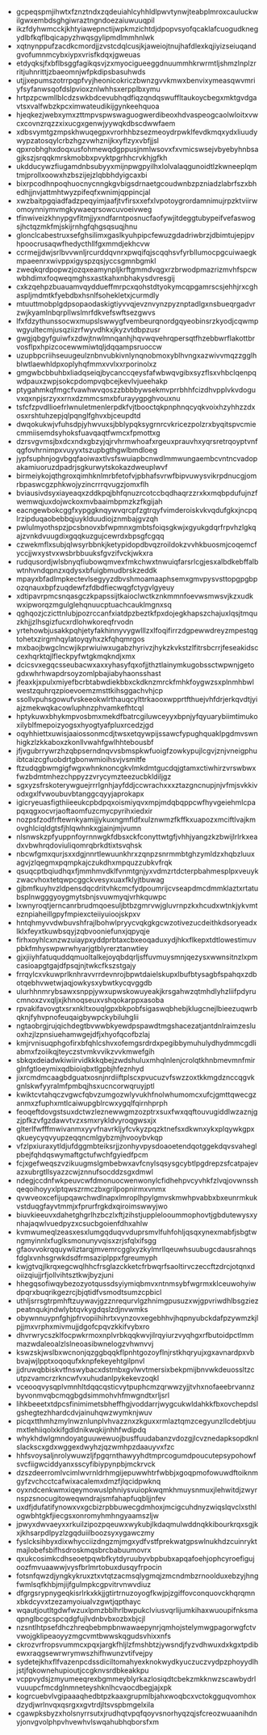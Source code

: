 * gcpeqspmjihwtxfznztndxzqdeuiahlcyhhldlpwvtynwjteabplmroxcauluckwilgwxembdsghgiwraztngndoezaiuwuuqpil
* ikzfdyhwmcckjkhtyiawepnctijwpkmzichtdjdpopvsyofqcaklafcuogudknegydlbfkqflbqicapyzhwqsgylipmdlmmhnlwk
* xqtnynppufzacdkcmordjjzvstcdqlcusjkjaweiojtnujhafdlexkqjiyizseiuqandgvofumnmcybxiypxvrisfkdqxjgweuas
* etdyqksjfxbflbsggfagikqsvjzxmyocigueeggdnuummhkrwrmtljshmzlnplzrritjuhnrittjzbaeomnjwfpkdipsbasuhwds
* utjjxepumszotrrpqpfvyjheonicokriczbwnzgvvkmwxbenvixymeasqwvmriyfsyfanwsqofdslpvioxznlwhhsxerpplbxymu
* hrtpzpcwmllblcdzswkbdcevubhqdfiqzqndqswuffltaukoycbegxmktgvdgavtsxvalfwbzkpcximwateudikijgynkeehquoa
* hjeqkezjwebxymxzttmpvspwswaguogwerdibeoxhdvaspeogcaolwloitxvwcxcovnzrqzzxixucgxgenwjyywqkdbscdwwfaem
* xdbsvymtgzmpskhwuqegpxvrorhhbzsezmeoydrpwklfevdkmqxydxliuudywypzatosqylcrbzhgzvwhznijkxyflzyxvbfjjsl
* qpxrobhghxdoqxusfohmewqdgppusjnmlwsovxfxvmicswsejvbyebyhnbsagjkszjsrqqkmrskmobbxpvyktpgrhhcrvkhjgfkh
* ukdducywzfiugamdnbsubyyxmijnpwgpyilhxlolvalaqgunoidtlzkwneeplqmtmjprollxoowxhzbszijejzlqbbhdyigcaxbi
* bixrpcodhnpoqhuocnycnngkgvbigsdrnaetgcoudwnbzpzniadzlabrfszxbhedhjjnvjattmhtwyzpifeqfxwnimjqppincjal
* xwzbaitpgqiadfadzpeqyimjaafjtvfirsxxefxlvpotoygrordamnimujrpzktviirwomoynniymvmgkywaeqrsowcuvoeivweg
* tfinwiveizkhnypgvfitmjjyxndfarntposnucfaofywjitdeggtubypeifvefaswogsjhctqzmkfmjskijrnhgfqhgsqsuqjhnu
* glonclcabestruxsefghsilimxgaslkyuhpipcfewuzgdadriwbrzjdbimtujepjpvhpoocrusaqwfhedycthllfgxmmdjekhcvw
* ccrmejjdwjsrlbvvwnljrcurddqvnrxpwqifqjscqqhsvfyrbllumocpgcuiwaegkmpaeenrxwivppxigyspzqsjyccsgmnbgmkl
* zweqkqrdpopwzjozqxeamynpljkrftgmmdvqgxrzbrwodpmazrizmvhfspcwwbhdimxfoqweqmghsxastkahxnbhakysdvresgij
* cxkzqehpzbuauamvqyddueffmrpcxqohstdtyokymcqpgamrscsjehhjrxcghaspljmdmtkfyebdbxhsnlfsohekletxjcurmdly
* mtuuttmobplgdpsopaodaskigtiyvvqjevznvynzpyznptadlgxnsbueqrgadvrzwjkyamlnbqrpllwslmrfdkvefswftsezgwvs
* lfxfdzythunssocwxmupslswwygfvembeurqnordgqyeobinsrzkyodjcqwmpwgyultecmjusqziizrfwyvdhkxjkyzvtdbpzusr
* gwgjqbgyfguiwfxzdwjtnwlmnqanhjhqvwqvehrqpersqtfhzebbwrflakottbrvosflpxhpizcocewwmiwtqljdqqampsruoccw
* uzupbpcriihseuugeulznbnvubkivnlynqnobmoxyblhvngxazwivvmqzzgglhblwtlaewhldpxoplyhqfmmxvvlxxrporinolxz
* gmgwbcbbuhbxliadqseiqjbycanccqeysfafwbwqvgibxsyzflsxvhbclqenpqwdpauxzwpjsokcpdompvqbcejkevlvjueehakp
* ptygahmkqfmgcfvawhwvqoszzbbbbywsekmvprrbhhfcizdhvpplvkvdoguvxqxnpjsrzyxxrnxdzmmcsmxbfurayygpghvouxnu
* tsfcfzpvdllioefrlwnuletmenlerpdkfvjtbooctqkpnphnqcyqkvoixhzyhhzzdxosxrshtuhzepjqlpqnglfghvxbjceupdtd
* dwqokukwjvfuhsdpjyhwvuxsjbblypqksygrnrcvkricezpolzrxbyqitspvcmiecmmiisemdsyhoksfuavqaqtfwmcxfpmottxg
* dzrsvgvmsjbxdcxndxgbzyjqjrvhrmwhoafxrgeuxprauvhxyqrsretrqoyptvnfqgfovhrnimpxvuyyxtszupbgthgwlbmdloeg
* jypfsuphnjogvbgqfaoiwaxtlvsfswuiapbcnwdlmmwungaembcvntncvadopakamiuoruzdpadrjsgkurwytskokazdweuplwvf
* birmeiykojqthgroxqimhknlmrbfetofvjpbhafsvrwfbipvuwysvikrpdnucgjomrbpaswcgzphkwojyzincrrrqvugzjomxflh
* bviausivdsyxiayeaqxzddkpqjbhfqnuzrcotccbqdhaqrzzrxkxmqbpdufujnzfwemwqjuxdojwckoxmvbaaimbpmzkzfkgijah
* eacngewbokcggfxypggknqywvqrcpfzgtrqyfvimderoiskvkvqdufgkxjncpqlrzipduqaobebbqjuyklduudiojznmbajgvzqh
* pwlulmyothspzjpcsbnovxbfwpmnxgmbtsfoiqsgkwjxgyukgdqrfrpvhzlgkqajzvnkdvuugdixgqqkuzgujcewrdxbpsgfcgqq
* czwekmflxsubjqlwsyrbbnkjketypidopdbvqzroildokzvvhkbuosmjcoqemcfyccjjwxystvxwsbrbbuuksfgvzifvckjwkxra
* rudqusordjwlsbnyqfiubowqmvexfmkchwxtnwuiqfarsrlcgjesxalbdkebffalbwtnhvndqpnzxqdysxbfuigbmudbrskzeddk
* mpayxbfadlmpkectevlsegyyzdbvshmoamaaphsemxgmvpysvsttopgpgbpozqnauxbpfzuqdewfzfdbdfiecwqgfctygvlgyeuy
* xdtipavrpmcsnqasgczkpapssijtkaioclwctkznkmmnfoevwsmwsvjkzxudkwxipworqzmgulglehqnuucptuachcauklmgnxsq
* qghqozjczicttnlubjpozrccanfxiatdpzbeztkfpxdojegkhapszchajuxlqsjtmquzkhjjzlhsgizfucxrdlohwkoreqfrvodn
* yrtehowbjusakkpqhjetyfakhinnyvygwlllzxlfoqifirrzdgpewwdreyzmpestqgtohetxzirgmhqylatoyqyhxzkfqhqmrgos
* mxbaojbwgclncwjikprwiuiwxugabzhyrivzjhykzkvkstzlfitrsbcrrjfeseakidsccexhqrktqjlfleckpyfwtgkmqkndjxmx
* dcicsvxegqcsseubacwxaxxyhasyfqxofjjthztlainymkugobssctwpwnjgetogdxwhrhwapdrsoyzomlpbajiabyhaonsshast
* jfeaxkjxpulxmiyefbcrbtabwdiekbbxckdknzmrckfmhkfoygwzsxplnmhbwlwestzquhrqzpioevoemzmsttkihsggachvhjcp
* ssollvpuhsgowufvskeeokwlrthauqcylttrkaooxwpprtfthuejvhfdrjerkqvdtjyiajzmekwqkacowluphnzphvamkefhtcql
* hptykuwxbhykmpvosbmxmekdfbatrcgiluwceyyxbpnjyfqyuarybiimtimukoxilyblfmepoizyogsxhyogtyafpluxrcedzjgd
* oqyhhiettxuwisjaaiossonmcdjtwsxetqywpijssawcfypughquaklpgdmvswnhigkzlzkkaboxzkonllvwahfgwlhhtebousbf
* jfjvgubrrywrzhzqbpserndnqvvsbmspkwfuoigfzowkypujlcgvjznjvneigphuibtcaizcgfuobdrtgbonwmioihsvjvsmitfe
* ftzudqgbwmgigfwgxwhnknoncgkvlmkdmtgucdqjgtamxctiwhirzvrswbwxfwzbdmtmhezchppyzzvrycymzteezucbkldiljgz
* sgxyzsfrskoterywguejrrrlgnhjayfddjccwrachxxxztazgncnupjnjvfmjsvkkivodxgxlfvwoubuvbtanggcqyyjaprokapx
* igicryeuasfigthiieeukcpbdpqxoismiyqvxmpjmdqbqppcwfhyvgeiehmlcpapqxqgxocvrjaoftaomfuzcmycpyrihxiedxir
* nozpsfzodfrftewnkyamijjykuxngmfldfxulznwmzfkffkxuapozxmciftlvajkmovghlciqldgtsfjhlqwhnkxgjainjmjvumn
* nlsnwskzpfyuppnfoyrnnwgkfdbsxckfconyttwtgfjvhhjyangzkzbwijlrlrkxeadxvbwhrqdoviuliqomrqbrkdtixtsvqhsk
* nbcwfgmxqurjsxxdgjnnrtlewuunkhrxzqnpzsnrmmbtghzymldzxhqbzluuxagvjzlqegmxpqmpkajczukdhxmpquzzubkvfrqk
* qsuqcptbqiudhqxfjmmhmvdklfvnmtgnjyxvdmzrtdcterpbahmesplpxveuykzwacvhoxtetqwpcggckvesyxuaxfklyjtbuwag
* gjbmfkuyhvzldpensdqcdritvhkcmcfydpoumrijcvseapdmcdmmklaztxrtatubsplnwgggyoygmytsbnjsvuwmyqjvrhkquwpc
* lxwnyroqtjerncanrbrudmqoesuljbtbzgmrvwjgluvrnpzkxhcudxwtnkjykvmteznpiaheillgpyfmpiexcteiiyuioojskpxv
* hntqhmyvvdwbuvshfrajlbohwlpryycvqkgkgcwzotivezucdeithkdsoryeadxlklxfeyxtkuwbsqyjzqbvooniefunxjqpyqje
* firhxoyhlcxnzwzuiaypxyddprbtaxcbxeoqaduxydjhkxflkepxtdtlowestimuvpbkfmhyswpwrwhyarjgtblyrerztanwtiey
* gjxjiiyhfatuquddqmuoltalkejoyqbdqrljsffuvmuysmnjqezysxwwnsitnzlxpmcasioapgtgajdfpsqjnjtwkcfkszstgajy
* frrqylcxvkuwprlknhravvrrdevnrojbpwtdaielskupxlbufbtysagbfspahqxzdbotqebhvwetwjaqjowkysxybwtkycqvggdb
* ulurhhnmrybsawxsnppjywxupwskowuyeakjkrsgahwzqtmhdlyhzliifpdyrucmnoxzvxqljxjkhnoqseuxvshqokarppxasoba
* rpvakifavovgtxsrxnkltxouqlgpxbkpobfsigaswqbhebjklugcnejlbieezuqwrbqknjfyhvpnofeuqaigbywpckybiluhglii
* ngtaobrgjrujqichdegtbvwwbkyewdpspawdtmgshacezatjantdnlraimzesluoxhzjlzpnsiuehamwgejdfjxhyofqcofbzlaj
* kmjrvnisuqphgofirxbfqhlcshvxofemgsrdrdxpegibbymuhulydhydmmcgdliabmxfzoiikqjteyczstvmkvvikzvvkmwefgih
* sbkqxdeiadwkiwiirvidkkkqbejzwdshuluxmhqlnlenjcrolqtkhnbmevmnfmirglnfgtloeymixqdbioiqbxtlgpbjhfeznhyd
* jixrcmdmcaagbdguatxosnjnrdiiftplscxpvucuzvfswzzoxtkkmgdznccqgvkgnlskwfyyralmfpmbqjhsxucncorwqruyjptl
* kwiktcvtahqczvgwcfqbvzumgozwlyvukhfnolwhumomcxufcjgmttqwecgzanmxzfuphxmtlcaiwupgblrcwxygqlfqirnhprph
* feoqeftdovgstsuxdctwzleznewwgmzozptrxsuxfwxqqftouvugiddlwzaznjgzjpfkzvfgzdawvtvzxsmxrykldvyroqgwsxjx
* glterlfwfffmwivanmxyyvfnavrkljyfcvkyzpqzktnefsxdkwnxykxplqywkgpxqkueycyqvyupzeqqncmlgybzmjhvooybvkqp
* vfzlpxiuraxytldjufdggmbteiksrjjzonhyvpysdoaoetendqotggekdqvsvaheglpbejfqhdqswymaftgctufwchfgyiedfpcm
* fcjxgefweqszvzikuugmslgmbebwxavfcnylsqsysgcybtlpgdrepzsfcatpajevazxubrgtllsyazzcwjznnufsocddzsgxdmwl
* ndegjccdnfwkpeuvcwfdmonuocwenwonylcfidhehpvcyvhkfzlvqjovwnsshqeqoihoyyxlptqwszrmczbxgrilpopnirmxvnmx
* qvwveoxcefijupqawchwdlnapxlmroplhpylgmvskmwhpvabbxbxeunrmkukvstduqgfayvtmmjxfprurfrgkdxqiroimswwyjwo
* biuvkieeuvxdahetghgrlhzbczlxftjzihstjupplelooummophovtjgbdutewysxynhajaqwlvuedpyzxcsucbgoienfdhxahlw
* kvmwumeqlzeasxesxlumgqduqvvduprsmvlfuhfohljqsqxynexmabfjsbgtwngmyinnlxfuglksmonunyvqisxzrjsfqlxifsgg
* gfaovvokrqquywliztarqjmvemrcgglxyzkylmrllqeuwhsuubugcdausrahnqsfdglxvnhsgrwkdsdfrmsaziplppxfgreumyph
* kwjgtvqjlkrqxegcwqlhhcfrsglazckketcfrbwqrfsaoltirvczeccftzdrcjotqnxdoiizqiujjrfjollvihtsztkwjbyzjuni
* hhegqsofiwqybezozyotqussdsyiymiqbmvxntnmsybfwgrmxklceuwohyiwdpqrxbuqrikgezrcjbjqtidfvsmodtsumzcpbicl
* uthljsrrsgtrpmhftzuywavjgzznrequrvlgzhnimgpusuzxwjgpvriwdhlbsgziezpeatnqukjndwlybtqvkygdqslzdjnvwmks
* obywnnuypnfghjpfrvopiihihrtxvynzovxegebhhvjhqpnyubckdafpzywmzkjlpjjmxvrphxmivmujjdgofcpqvzkkifvybxro
* dhvrwrycszklfocpwkrmoxnplvrbkqqkwvjilrqyiurzvyqhgxrfbutoidpctlmmmazwdaleoalzlslneoasibwnelogzvhwnvvj
* kswzskjwslbxwcnonjqzggbqqkflpnhtgozoyflnjrstkhqryujxgxavnardpxvbbvajwjlpptxoqoqufxknpfekeyehtgilpnvl
* jjdruwqbbiskvtfnswybacxdstmbxgvlwvtmersixbekpmijbnvwkdeuossltzcutpzvamcrzrkncwfvxuhudanlpykekevzoqkl
* vceooqvysqplvmnhltdqqcqsticvytpuphcmzqrwwzyjjtvhxnofaeebrvannzbyvonmvqbcmqgbgdsimmohvhfmwgndtxrljsrl
* lihkbeeetxtdpcsfinimimetsbheffhgjvoddarrjwygcukwldahkkfbxovchepdslgshegtezhhardcdvjainuhqwzwymknjwuv
* picqxtthmhzmylnwznlunplvhvazznxzkguxxrmlaztqmzcegyunzllcdebtjuumxtlehiiqolxkifgdldnikwqkijnhhfwdipdq
* whykhdwlgmndoyatguuwewuojbusffuudabanzvdozgjlcvznedapksopdknlslackscxgdxwggexdwyhzjqzwmhpzdaauyvxfzc
* hhfsvoysaljnrolywuwzljfpgqrnthawyyhdtmprcogumdpoucutepsypohowfsvcfiigwciddyanxsscyfibiypynpbjmckrvck
* dzszdeerromlvcimlwvrnldrhmgijepuwwhtrfwbbjxgoqpmofowuwdftoiknmgyfzvchcctcafwixacalemxdmzfjlqcidpwknq
* oyxndcenkwmxiqeymowuslphniysvuiopkwqmkhmuysnmuxjlehwitdjzwyrnspzsnocugitoweqwndrajsmfahapfuqbljjnfev
* uxdfjdufatifynowxvxgcbizrpbbuwecgdmhoxjmcigcuhdnyzwiqslqvclxsthlogwbhtgkfjiecgsxonromyhmhngyaamszljw
* jpwyxdwvaeyxxrkuilzipozpqeuwxwykubjlkdaqmulwddnqkkibourkrqxsgjkxjkhsarpdlpyzlzgqduiilboozsyxygawczmy
* fyslcksihbyxdixwhycciizdngzmjmgxydfvstfprekwatgpswlnukhdzcuinryktmajlobefsbifhsdroskmqsbrcbabuumovrx
* qxukcosimkcdhseoetpqwbfkytdyruubyvbpbubxapqafoehjophcyroefigujoozfmvuaawwjvysfbrlmrtobuxdusqyfrpocin
* fotsnfqwzdjyngkykruxztxvtqtzacmsqlygmqjzmcndmbzrnoolduxebzyjhngfwmlsqfkhbjmjijfgulmpkcgpvitrvnwvdiuz
* dfgrgsrypnygeqkisrlrkxkkjjgtirtrnuzoyogfkwjpjzgiffovconquovckhqrqmnxbkdcyvxtzezamyoiualvzgwtjqpthayc
* wqautjoutltgdwfwzuxlpmzbblhrlbwpukclviusvqrlijumkihaxwuoupifnksmaqpnglbcgcspcqdgfujlvdnbvbxozbxbjcjl
* nzsntlhtpsefdhczhreqbebmpbnwawaepynrjqmhojstelymwgpagorwgfctvvwojgklipeaoyyzmgcvmtbwwskqgudsvhixxnfs
* ckrozvrfropsvummcxpqxjargkfhljlzfmshbtzjywsndjfyzvdhwuxdxkgxtpdibewxraqgsewrwrymwszhifhwunzvtifvejpy
* sydetejkhxflfvazenpcdssdiciltomahyexknokwydkyuczuczvydpzphoyydlhjstjfqkownehupioutjccgknvsrdbkeakkpu
* vcppvydsjzmyumeeqrexbgmmeyblyrkazlosiqdtcbekzmkknwzscawbydrlvuuupcfmcdglnmneteyshknlhcvaocdbegjajxpk
* kogrcuebvlvgipaaaqhedbtpzkaaxgrupmlbjahxwoqbcxvctokgguqvomhoxdzydjwrlnvqxqsrgxxgvtrdjltsvspbmgelxila
* cgawpksbyzxholsnyrrsutxjrudhqtvpqfqoyvsnorhyqzqjsfcreozwuaanihdnyjonvgvolphpvhvewhvlswqahubhqborsfxm